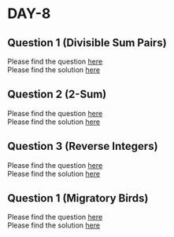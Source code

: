# DAY-8

## Question 1 (Divisible Sum Pairs)

Please find the question [here](./Question-1/question.pdf) <br>
Please find the solution [here](./Question-1/solution.py)

## Question 2 (2-Sum)

Please find the question [here](https://leetcode.com/problems/two-sum/) <br>
Please find the solution [here](./Question-2/solution.py)

## Question 3 (Reverse Integers)

Please find the question [here](https://leetcode.com/problems/reverse-integer/) <br>
Please find the solution [here](./Question-3/solution.py)

## Question 1 (Migratory Birds)

Please find the question [here](./Question-4/question.pdf) <br>
Please find the solution [here](./Question-4/solution.py)